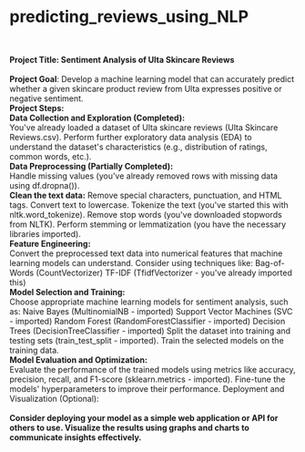 # predicting_reviews_using_NLP
</br>

**Project Title: Sentiment Analysis of Ulta Skincare Reviews**
</br>
</br>
**Project Goal**: Develop a machine learning model that can accurately predict whether a given skincare product review from Ulta expresses positive or negative sentiment.
</br>
**Project Steps:**
</br>
**Data Collection and Exploration (Completed):**
</br>
You've already loaded a dataset of Ulta skincare reviews (Ulta Skincare Reviews.csv).
Perform further exploratory data analysis (EDA) to understand the dataset's characteristics (e.g., distribution of ratings, common words, etc.).</br>
**Data Preprocessing (Partially Completed):**
</br>
Handle missing values (you've already removed rows with missing data using df.dropna()).</br>
**Clean the text data:**
Remove special characters, punctuation, and HTML tags.
Convert text to lowercase.
Tokenize the text (you've started this with nltk.word_tokenize).
Remove stop words (you've downloaded stopwords from NLTK).
Perform stemming or lemmatization (you have the necessary libraries imported).</br>
**Feature Engineering:**
</br>
Convert the preprocessed text data into numerical features that machine learning models can understand.
Consider using techniques like:
Bag-of-Words (CountVectorizer)
TF-IDF (TfidfVectorizer - you've already imported this)</br>
**Model Selection and Training:**
</br>
Choose appropriate machine learning models for sentiment analysis, such as:
Naive Bayes (MultinomialNB - imported)
Support Vector Machines (SVC - imported)
Random Forest (RandomForestClassifier - imported)
Decision Trees (DecisionTreeClassifier - imported)
Split the dataset into training and testing sets (train_test_split - imported).
Train the selected models on the training data.</br>
**Model Evaluation and Optimization:**
</br>
Evaluate the performance of the trained models using metrics like accuracy, precision, recall, and F1-score (sklearn.metrics - imported).
Fine-tune the models' hyperparameters to improve their performance.
Deployment and Visualization (Optional):
</br></br>
**Consider deploying your model as a simple web application or API for others to use.
Visualize the results using graphs and charts to communicate insights effectively.**
